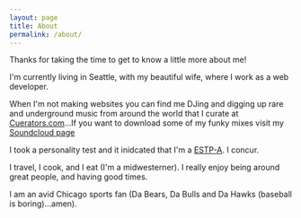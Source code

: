 ```yaml
---
layout: page
title: About
permalink: /about/
---
```


Thanks for taking the time to get to know a little more about me! 

I'm currently living in Seattle, with my beautiful wife, where I work as a web developer.

When I'm not making websites you can find me DJing and digging up rare and underground music from around the world that I curate at [Cuerators.com](http://cuerators.com)...If you want to download some of my funky mixes visit my [Soundcloud page](https://soundcloud.com/dmoon/sets/the-mixes)

I took a personality test and it inidcated that I'm a [ESTP-A](http://www.truity.com/personality-type/ESTP). I concur. 

I travel, I cook, and I eat (I'm a midwesterner). I really enjoy being around great people, and having good times. 

I am an avid Chicago sports fan (Da Bears, Da Bulls and Da Hawks (baseball is boring)...amen). 
